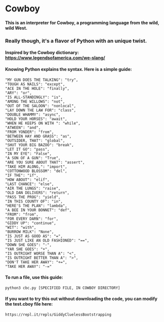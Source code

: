 # Cowboy

#### This is an interpreter for Cowboy, a programming language from the wild, wild West. </h1>

### Really though, it's a flavor of Python with an unique twist.

#### Inspired by the Cowboy dictionary: https://www.legendsofamerica.com/we-slang/

#### Knowing Python explains the syntax. Here is a simple guide:

    "MY GUN DOES THE TALKING": "try",
    "TOUGH AS NAILS": "except",
    "ACE IN THE HOLE": "finally",
    "ARY": "or",
    "IS ALL-STANDINGLY": "is",
    "AMONG THE WILLOWS": "not",
    "OUT OF THE SALOON": "nonlocal",
    "LAY DOWN THE LAW FOR": "class",
    "DOUBLE WHAMMY": "async",
    "HOLD YOUR HORSES": "await",
    "WHEN HE KEEPS ON WITH ": "while",
    "ATWEEN": "and",
    "FROM YONDER": "from",  
    "BETWEEN HAY AND GRASS": "as",
    "OUTSIDER, THAT": "global",
    "SHUT YOUR BIG BAZOO": "break",
    "LET IT GO": "pass",
    "IN MY EYE": "False",
    "A SON OF A GUN": "True",
    "ARE YOU SURE ABOUT THAT": "assert",
    "TAKE HIM ALONG,": "import",
    "COTTONWOOD BLOSSOM": "del",
    "IF THE": "if",
    "HOW ABOUT": "elif",
    "LAST CHANCE": "else",
    "AIR THE LUNGS": "raise",
    "OLD DAN DELIVERS": "return",
    "PASS THE PROG": "yield",
    "IN THIS COUNTY OF": "in",
    "HERE'S THE PLAN": "lambda",
    "A BEE IN YOUR BONNET": "def",
    "FROM": "from",
    "FOR EVERY DARN": "for",
    "GIDDY UP": "continue",
    "WIT": "with",
    "BURROW MILK": "None",
    "IS JUST AS GOOD AS": "=",
    "IS JUST LIKE AN OLD FASHIONED": "==",
    "DOWN SHE GOES": "-",
    "YAR SHE GOES": "+",
    "IS OUTRIGHT WORSE THAN A": "<",
    "IS OUTRIGHT BETTER THAN A": ">",
    "DON'T TAKE HER AWAY": "+=",
    "TAKE HER AWAY": "-="
    

#### To run a file, use this guide:
    python3 cbc.py [SPECIFIED FILE, IN COWBOY DIRECTORY]
   
   
#### If you want to try this out without downloading the code, you can modify the test.cboy file here:
    https://repl.it/repls/GiddyCluelessBootstrapping
